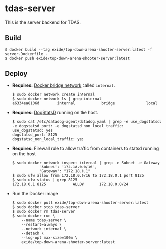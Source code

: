 # tdas-server
This is the server backend for TDAS.

## Build

    $ docker build --tag exide/top-down-arena-shooter-server:latest -f server.Dockerfile .
    $ docker push exide/top-down-arena-shooter-server:latest

## Deploy

- **Requires:** [Docker bridge network](https://docs.docker.com/network/bridge/) called ```internal```.

      $ sudo docker network create internal
      $ sudo docker network ls | grep internal
      a6334ea8106d        internal            bridge              local

- **Requires:** [DogStatsD](https://docs.datadoghq.com/developers/dogstatsd/) running on the host.

      $ sudo cat /etc/datadog-agent/datadog.yaml | grep -e use_dogstatsd: -e dogstatsd_port: -e dogstatsd_non_local_traffic:
      use_dogstatsd: yes
      dogstatsd_port: 8125
      dogstatsd_non_local_traffic: yes

- **Requires:** Firewall rule to allow traffic from containers to statsd running on the host

      $ sudo docker network inspect internal | grep -e Subnet -e Gateway
                  "Subnet": "172.18.0.0/16",
                  "Gateway": "172.18.0.1"
      $ sudo ufw allow from 172.18.0.0/16 to 172.18.0.1 port 8125
      $ sudo ufw status | grep 8125
      172.18.0.1 8125            ALLOW       172.18.0.0/24

- Run the Docker image

      $ sudo docker pull exide/top-down-arena-shooter-server:latest
      $ sudo docker stop tdas-server
      $ sudo docker rm tdas-server
      $ sudo docker run \
          --name tdas-server \
          --restart=always \
          --network internal \
          --detach \
          --log-opt max-size=100m \
          exide/top-down-arena-shooter-server:latest
